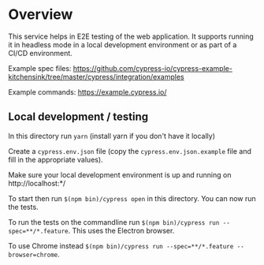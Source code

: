 # Overview

This service helps in E2E testing of the web application. It supports running it in headless mode in a local development environment or as part of a CI/CD environment.

Example spec files: https://github.com/cypress-io/cypress-example-kitchensink/tree/master/cypress/integration/examples

Example commands: https://example.cypress.io/


## Local development / testing

In this directory run ```yarn``` (install yarn if you don't have it locally)

Create a ```cypress.env.json``` file (copy the ```cypress.env.json.example``` file and fill in the appropriate values).

Make sure your local development environment is up and running on http://localhost:*/

To start then run ```$(npm bin)/cypress open``` in this directory. You can now run the tests.

To run the tests on the commandline run ```$(npm bin)/cypress run --spec=**/*.feature```. This uses the Electron browser.

To use Chrome instead  ```$(npm bin)/cypress run --spec=**/*.feature --browser=chrome```.

